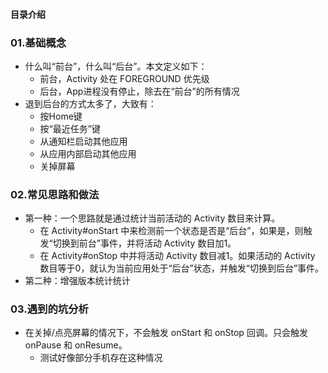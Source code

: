 #### 目录介绍



### 01.基础概念
- 什么叫“前台”，什么叫“后台”。本文定义如下：
    - 前台，Activity 处在 FOREGROUND 优先级
    - 后台，App进程没有停止，除去在“前台”的所有情况
- 退到后台的方式太多了，大致有：
    - 按Home键
    - 按“最近任务”键
    - 从通知栏启动其他应用
    - 从应用内部启动其他应用
    - 关掉屏幕



###  02.常见思路和做法
- 第一种：一个思路就是通过统计当前活动的 Activity 数目来计算。
    - 在 Activity#onStart 中来检测前一个状态是否是“后台”，如果是，则触发“切换到前台”事件，并将活动 Activity 数目加1。 
    - 在 Activity#onStop 中并将活动 Activity 数目减1。如果活动的 Activity 数目等于0，就认为当前应用处于“后台”状态，并触发“切换到后台”事件。
- 第二种：增强版本统计统计


### 03.遇到的坑分析
- 在关掉/点亮屏幕的情况下，不会触发 onStart 和 onStop 回调。只会触发 onPause 和 onResume。
    - 测试好像部分手机存在这种情况



